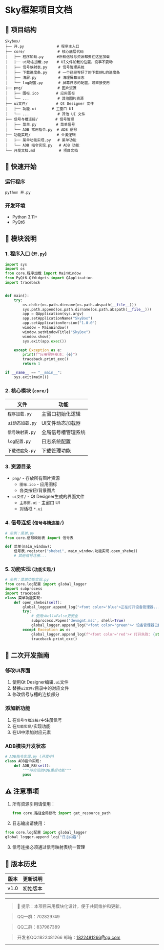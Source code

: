 # Sky框架项目文档

## 📂 项目结构
```
Skybox/
├── 开.py               # 程序主入口
├── core/               # 核心底层代码
│   ├── 程序加载.py      #所有信号与资源都要在这里加载 
│   ├── ui动态加载.py    # UI文件加载的位置，没事不要动
│   ├── 信号映射表.py     # 信号管理系统
│   ├── 下载进度条.py     # 一个已经写好了的下载URL的进度条
│   ├── 清屏.py          # 清理屏幕日志
│   └── log配置.py       # 屏幕日志的配置，可直接使用
├── png/                # 图片资源
│   ├── 图标.ico        # 应用图标
│   └── ...             # 其他图片资源
├── ui文件/             # Qt Designer 文件
│   ├── 功能.ui       # 主窗口 UI
│   └── ...             # 其他 UI 文件
├── 信号与槽连接/        # 信号管理
│   ├── 菜单.py         # 菜单信号
│   └── ADB 常用指令.py  # ADB 信号
├── 功能实现/            # 业务逻辑
│   ├── 菜单功能实现.py   # 菜单功能
│   └── ADB 指令实现.py   # ADB 功能
└── 开发文档.md           # 项目文档
```

## 🚀 快速开始

### 运行程序
```bash
python 开.py
```

### 开发环境
- Python 3.11+
- PyQt6
## 🧩 模块说明

### 1. 程序入口 (`开.py`)
```python
import sys
import os
from core.程序加载 import MainWindow
from PyQt6.QtWidgets import QApplication
import traceback


def main():
    try:
        os.chdir(os.path.dirname(os.path.abspath(__file__)))
        sys.path.append(os.path.dirname(os.path.abspath(__file__)))
        app = QApplication(sys.argv)
        app.setApplicationName("SkyBox")
        app.setApplicationVersion("1.0.0")
        window = MainWindow()
        window.setWindowTitle("SkyBox")
        window.show()
        sys.exit(app.exec())

    except Exception as e:
        print(f"应用程序崩溃: {e}")
        traceback.print_exc()
        return 1

if __name__ == "__main__":
    sys.exit(main())
```

### 2. 核心模块 (`core/`)
| 文件               | 功能                 |
|--------------------|----------------------|
| `程序加载.py`        | 主窗口初始化逻辑     |
| `ui动态加载.py`      | UI文件动态加载器     |
| `信号映射表.py`      | 全局信号槽管理系统   |
| `log配置.py`        | 日志系统配置         |
| `下载进度条.py`      | 下载管理功能         |

### 3. 资源目录
- `png/` - 存放所有图片资源
  - `图标.ico` - 应用图标
  - 各类按钮/背景图片
- `ui文件/` - Qt Designer生成的界面文件
  - `主界面.ui` - 主窗口 UI
  - 对话框 `*.ui`

### 4. 信号连接 (`信号与槽连接/`)
```python
# 示例：菜单.py
from core.信号映射表 import 信号表

def 菜单(main_window):
    信号表.register("shebei", main_window.功能实现.open_shebei)
    # 其他信号注册...
```

### 5. 功能实现 (`功能实现/`)
```python
# 示例：菜单功能实现.py
from core.log配置 import global_logger
import subprocess
import traceback
class 菜单功能实现:
    def open_shebei(self):
        global_logger.append_log("<font color='blue'>正在打开设备管理器...</font>")
        try:
            # 使用shell=False更安全
            subprocess.Popen('devmgmt.msc', shell=True)
            global_logger.append_log("<font color='green'>✓ 设备管理器已打开</font>")
        except Exception as e:
            global_logger.append_log(f"<font color='red'>✗ 打开失败: {str(e)}</font>")
            traceback.print_exc()
```

## 🔧 二次开发指南

### 修改UI界面
1. 使用Qt Designer编辑`.ui`文件
2. 替换`ui文件/`目录中的对应文件
3. 修改信号与槽的连接部分

### 添加新功能
1. 在`信号与槽连接/`中注册信号
2. 在`功能实现/`实现功能
3. 在UI中添加对应元素

### ADB模块开发状态
```python
# ADB指令实现.py (开发中)
class ADB指令实现:
    def ADB_RB(self):
        """待实现的ADB重启功能"""
        pass
```

## ⚠️ 注意事项

1. 所有资源引用请使用：  
   ```python 
   from core.路径全局修改 import get_resource_path
   ```

2. 日志输出请使用：  
 ```python
from core.log配置 import global_logger
global_logger.append_log("日志内容")
```

3. 信号连接必须通过信号映射表统一管理

## 📜 版本历史
| 版本 | 更新说明             |
|------|----------------------|
| v1.0 | 初始版本             |

---

> 📌 提示：本项目采用模块化设计，便于共同维护和更新。

> QQ一群：702829749

> QQ二群：837987389

> 开发者QQ:1822481266 邮箱：1822481266@qq.com

---
